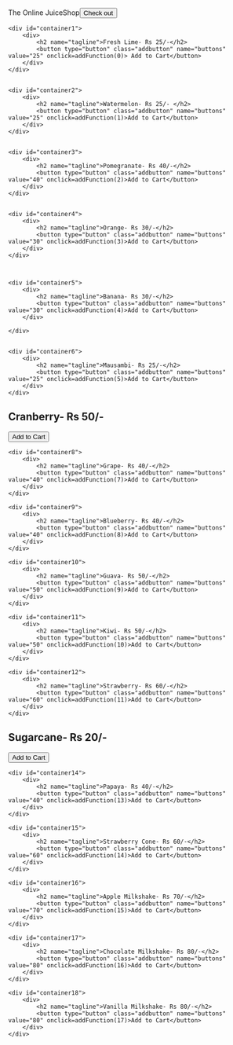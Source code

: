 <!DOCTYPE html>
<html lang="en">
<head>
<meta charset="UTF-8">
<meta name="viewport" content="width=<device-width>, initial-scale=1.0">
<link href='https://fonts.googleapis.com/css?family=Sofia' rel='stylesheet'>
<link rel="stylesheet" type="text/css" href="style.css">
<script src="script.js"></script>
<title>Online JuiceShop</title>
</head>
<body>
<div id="heading">
    <p>The Online JuiceShop<button type="button" id="buttoncheckout" onclick=checkOut()>Check out</button></p>
    
</div>


<div id="partone">

    <div id="container1">
        <div>
            <h2 name="tagline">Fresh Lime- Rs 25/-</h2>
            <button type="button" class="addbutton" name="buttons" value="25" onclick=addFunction(0)> Add to Cart</button>
        </div>
    </div>

    
    <div id="container2">
        <div>
            <h2 name="tagline">Watermelon- Rs 25/- </h2>
            <button type="button" class="addbutton" name="buttons" value="25" onclick=addFunction(1)>Add to Cart</button>
        </div>
    </div>


    <div id="container3">
        <div>
            <h2 name="tagline">Pomegranate- Rs 40/-</h2>
            <button type="button" class="addbutton" name="buttons" value="40" onclick=addFunction(2)>Add to Cart</button>
        </div>
    </div>

    
    <div id="container4">
        <div>
            <h2 name="tagline">Orange- Rs 30/-</h2>
            <button type="button" class="addbutton" name="buttons" value="30" onclick=addFunction(3)>Add to Cart</button>
        </div>
    </div>



    <div id="container5">
        <div>
            <h2 name="tagline">Banana- Rs 30/-</h2>
            <button type="button" class="addbutton" name="buttons" value="30" onclick=addFunction(4)>Add to Cart</button>
        </div>
        
    </div>


    <div id="container6">
        <div>
            <h2 name="tagline">Mausambi- Rs 25/-</h2>
            <button type="button" class="addbutton" name="buttons" value="25" onclick=addFunction(5)>Add to Cart</button>
        </div>
    </div>

    
</div>



<div id="parttwo">  
    <div id="container7">
        <div>
            <h2 name="tagline">Cranberry- Rs 50/-</h2>
            <button type="button" class="addbutton" name="buttons" value="50" onclick=addFunction(6)>Add to Cart</button>
        </div>
    </div>


    <div id="container8">
        <div>
            <h2 name="tagline">Grape- Rs 40/-</h2>
            <button type="button" class="addbutton" name="buttons" value="40" onclick=addFunction(7)>Add to Cart</button>
        </div>
    </div>

    <div id="container9">
        <div>
            <h2 name="tagline">Blueberry- Rs 40/-</h2>
            <button type="button" class="addbutton" name="buttons" value="40" onclick=addFunction(8)>Add to Cart</button>
        </div>
    </div>

    <div id="container10">
        <div>
            <h2 name="tagline">Guava- Rs 50/-</h2>
            <button type="button" class="addbutton" name="buttons" value="50" onclick=addFunction(9)>Add to Cart</button>
        </div>
    </div>

    <div id="container11">
        <div>
            <h2 name="tagline">Kiwi- Rs 50/-</h2>
            <button type="button" class="addbutton" name="buttons" value="50" onclick=addFunction(10)>Add to Cart</button>
        </div>
    </div>

    <div id="container12">
        <div>
            <h2 name="tagline">Strawberry- Rs 60/-</h2>
            <button type="button" class="addbutton" name="buttons" value="60" onclick=addFunction(11)>Add to Cart</button>
        </div>
    </div>

    

</div>
<div id="parttwo">  
    <div id="container13">
        <div>
            <h2 name="tagline">Sugarcane- Rs 20/-</h2>
            <button type="button" class="addbutton" name="buttons" value="20" onclick=addFunction(12)>Add to Cart</button>
        </div>
    </div>


    <div id="container14">
        <div>
            <h2 name="tagline">Papaya- Rs 40/-</h2>
            <button type="button" class="addbutton" name="buttons" value="40" onclick=addFunction(13)>Add to Cart</button>
        </div>
    </div>

    <div id="container15">
        <div>
            <h2 name="tagline">Strawberry Cone- Rs 60/-</h2>
            <button type="button" class="addbutton" name="buttons" value="60" onclick=addFunction(14)>Add to Cart</button>
        </div>
    </div>

    <div id="container16">
        <div>
            <h2 name="tagline">Apple Milkshake- Rs 70/-</h2>
            <button type="button" class="addbutton" name="buttons" value="70" onclick=addFunction(15)>Add to Cart</button>
        </div>
    </div>

    <div id="container17">
        <div>
            <h2 name="tagline">Chocolate Milkshake- Rs 80/-</h2>
            <button type="button" class="addbutton" name="buttons" value="80" onclick=addFunction(16)>Add to Cart</button>
        </div>
    </div>

    <div id="container18">
        <div>
            <h2 name="tagline">Vanilla Milkshake- Rs 80/-</h2>
            <button type="button" class="addbutton" name="buttons" value="80" onclick=addFunction(17)>Add to Cart</button>
        </div>
    </div>
</body>
</html>
